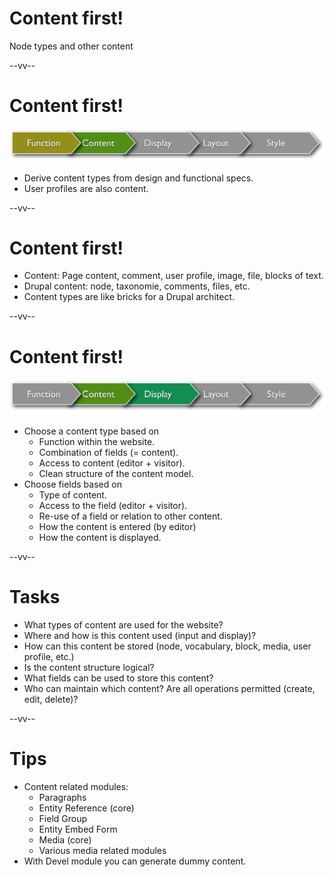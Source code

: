 # Content first!
Node types and other content

--vv--

# Content first!
![Architecture step: Function + Content](lesson-1/slides/images/steps-fc---.png)<!-- .element: style="width: 100%;" -->

- Derive content types from design and functional specs.
- User profiles are also content.

--vv--

# Content first!
- Content: Page content, comment, user profile, image, file, blocks of text.
- Drupal content: node, taxonomie, comments, files, etc.
- Content types are like bricks for a Drupal architect.

--vv--

# Content first!
![Architecture step: Content + Display](lesson-1/slides/images/steps--cd--.png)<!-- .element: style="width: 100%;" -->

- Choose a content type based on
  - Function within the website.
  - Combination of fields (= content).
  - Access to content (editor + visitor).
  - Clean structure of the content model.
- Choose fields based on
  - Type of content.
  - Access to the field (editor + visitor).
  - Re-use of a field or relation to other content.
  - How the content is entered (by editor)
  - How the content is displayed.

--vv--

# Tasks
- What types of content are used for the website?
- Where and how is this content used (input and display)?
- How can this content be stored (node, vocabulary, block, media, user profile, etc.)
- Is the content structure logical?
- What fields can be used to store this content?
- Who can maintain which content? Are all operations permitted (create, edit, delete)?

--vv--

# Tips
- Content related modules:
  - Paragraphs 
  - Entity Reference (core)
  - Field Group
  - Entity Embed Form
  - Media (core)
  - Various media related modules
- With Devel module you can generate dummy content.
